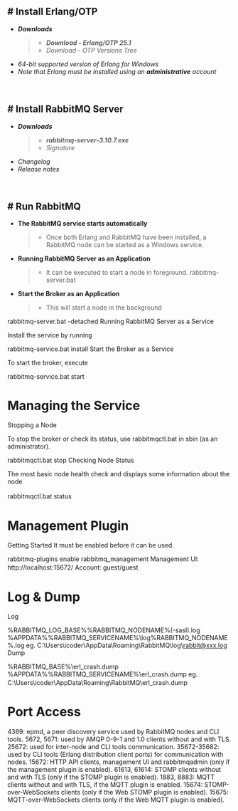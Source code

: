 ## # Install Erlang/OTP
- ***Downloads***
    > - ***Download - Erlang/OTP 25.1***
    > - *Download - OTP Versions Tree*
- *64-bit supported version of Erlang for Windows*
- *Note that Erlang must be installed using an **administrative** account*


　

## # Install RabbitMQ Server
- ***Downloads***
    > - ***rabbitmq-server-3.10.7.exe***
    > - *Signature*
- *Changelog*
- *Release notes*


　

## # Run RabbitMQ
- **The RabbitMQ service starts automatically**
    > - Once both Erlang and RabbitMQ have been installed, a RabbitMQ node can be started as a Windows service.

- **Running RabbitMQ Server as an Application**
    > - It can be executed to start a node in foreground.
        rabbitmq-server.bat

- **Start the Broker as an Application**
    > - This will start a node in the background

rabbitmq-server.bat -detached
Running RabbitMQ Server as a Service

Install the service by running

rabbitmq-service.bat install
Start the Broker as a Service

To start the broker, execute

rabbitmq-service.bat start


# Managing the Service
Stopping a Node

To stop the broker or check its status, use rabbitmqctl.bat in sbin (as an administrator).

rabbitmqctl.bat stop
Checking Node Status

The most basic node health check and displays some information about the node

rabbitmqctl.bat status
　

# Management Plugin
Getting Started
It must be enabled before it can be used.

rabbitmq-plugins enable rabbitmq_management
Management UI: http://localhost:15672/
Account: guest/guest
　

# Log & Dump
Log

%RABBITMQ_LOG_BASE%\%RABBITMQ_NODENAME%(-sasl).log
%APPDATA%\%RABBITMQ_SERVICENAME%\log\%RABBITMQ_NODENAME%.log
eg. C:\Users\icoder\AppData\Roaming\RabbitMQ\log\rabbit@xxx.log
Dump

%RABBITMQ_BASE%\erl_crash.dump
%APPDATA%\%RABBITMQ_SERVICENAME%\erl_crash.dump
eg. C:\Users\icoder\AppData\Roaming\RabbitMQ\erl_crash.dump
　

# Port Access
4369: epmd, a peer discovery service used by RabbitMQ nodes and CLI tools.
5672, 5671: used by AMQP 0-9-1 and 1.0 clients without and with TLS.
25672: used for inter-node and CLI tools communication.
35672-35682: used by CLI tools (Erlang distribution client ports) for communication with nodes.
15672: HTTP API clients, management UI and rabbitmqadmin (only if the management plugin is enabled).
61613, 61614: STOMP clients without and with TLS (only if the STOMP plugin is enabled).
1883, 8883: MQTT clients without and with TLS, if the MQTT plugin is enabled.
15674: STOMP-over-WebSockets clients (only if the Web STOMP plugin is enabled).
15675: MQTT-over-WebSockets clients (only if the Web MQTT plugin is enabled).